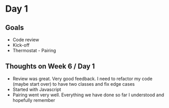 # Day 1

## Goals
* Code review
* Kick-off
* Thermostat - Pairing

## Thoughts on Week 6 / Day 1
* Review was great. Very good feedback. I need to refactor my code (maybe start over) to have two classes and fix edge cases
* Started with Javascript
* Pairing went very well. Everything we have done so far I understood and hopefully remember
